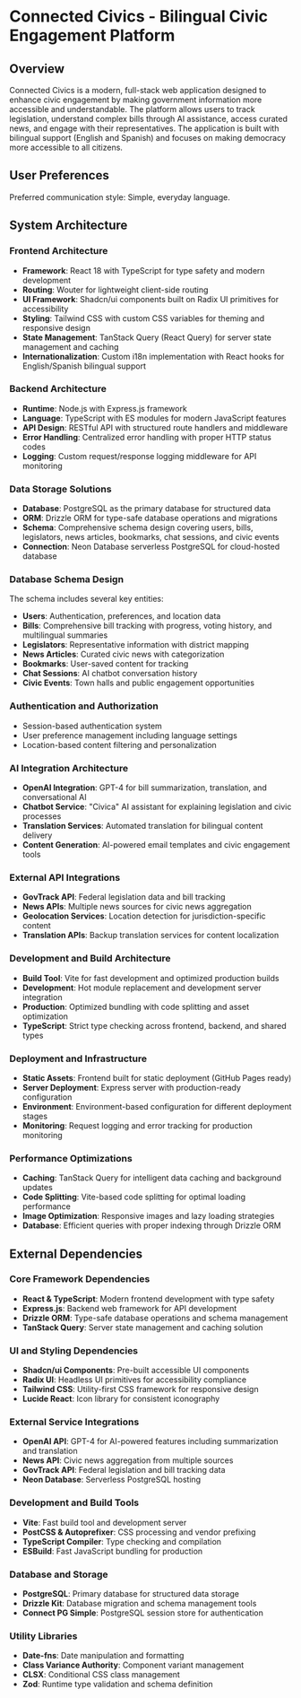 # Connected Civics - Bilingual Civic Engagement Platform

## Overview

Connected Civics is a modern, full-stack web application designed to enhance civic engagement by making government information more accessible and understandable. The platform allows users to track legislation, understand complex bills through AI assistance, access curated news, and engage with their representatives. The application is built with bilingual support (English and Spanish) and focuses on making democracy more accessible to all citizens.

## User Preferences

Preferred communication style: Simple, everyday language.

## System Architecture

### Frontend Architecture
- **Framework**: React 18 with TypeScript for type safety and modern development
- **Routing**: Wouter for lightweight client-side routing
- **UI Framework**: Shadcn/ui components built on Radix UI primitives for accessibility
- **Styling**: Tailwind CSS with custom CSS variables for theming and responsive design
- **State Management**: TanStack Query (React Query) for server state management and caching
- **Internationalization**: Custom i18n implementation with React hooks for English/Spanish bilingual support

### Backend Architecture
- **Runtime**: Node.js with Express.js framework
- **Language**: TypeScript with ES modules for modern JavaScript features
- **API Design**: RESTful API with structured route handlers and middleware
- **Error Handling**: Centralized error handling with proper HTTP status codes
- **Logging**: Custom request/response logging middleware for API monitoring

### Data Storage Solutions
- **Database**: PostgreSQL as the primary database for structured data
- **ORM**: Drizzle ORM for type-safe database operations and migrations
- **Schema**: Comprehensive schema design covering users, bills, legislators, news articles, bookmarks, chat sessions, and civic events
- **Connection**: Neon Database serverless PostgreSQL for cloud-hosted database

### Database Schema Design
The schema includes several key entities:
- **Users**: Authentication, preferences, and location data
- **Bills**: Comprehensive bill tracking with progress, voting history, and multilingual summaries
- **Legislators**: Representative information with district mapping
- **News Articles**: Curated civic news with categorization
- **Bookmarks**: User-saved content for tracking
- **Chat Sessions**: AI chatbot conversation history
- **Civic Events**: Town halls and public engagement opportunities

### Authentication and Authorization
- Session-based authentication system
- User preference management including language settings
- Location-based content filtering and personalization

### AI Integration Architecture
- **OpenAI Integration**: GPT-4 for bill summarization, translation, and conversational AI
- **Chatbot Service**: "Civica" AI assistant for explaining legislation and civic processes
- **Translation Services**: Automated translation for bilingual content delivery
- **Content Generation**: AI-powered email templates and civic engagement tools

### External API Integrations
- **GovTrack API**: Federal legislation data and bill tracking
- **News APIs**: Multiple news sources for civic news aggregation
- **Geolocation Services**: Location detection for jurisdiction-specific content
- **Translation APIs**: Backup translation services for content localization

### Development and Build Architecture
- **Build Tool**: Vite for fast development and optimized production builds
- **Development**: Hot module replacement and development server integration
- **Production**: Optimized bundling with code splitting and asset optimization
- **TypeScript**: Strict type checking across frontend, backend, and shared types

### Deployment and Infrastructure
- **Static Assets**: Frontend built for static deployment (GitHub Pages ready)
- **Server Deployment**: Express server with production-ready configuration
- **Environment**: Environment-based configuration for different deployment stages
- **Monitoring**: Request logging and error tracking for production monitoring

### Performance Optimizations
- **Caching**: TanStack Query for intelligent data caching and background updates
- **Code Splitting**: Vite-based code splitting for optimal loading performance
- **Image Optimization**: Responsive images and lazy loading strategies
- **Database**: Efficient queries with proper indexing through Drizzle ORM

## External Dependencies

### Core Framework Dependencies
- **React & TypeScript**: Modern frontend development with type safety
- **Express.js**: Backend web framework for API development
- **Drizzle ORM**: Type-safe database operations and schema management
- **TanStack Query**: Server state management and caching solution

### UI and Styling Dependencies
- **Shadcn/ui Components**: Pre-built accessible UI components
- **Radix UI**: Headless UI primitives for accessibility compliance
- **Tailwind CSS**: Utility-first CSS framework for responsive design
- **Lucide React**: Icon library for consistent iconography

### External Service Integrations
- **OpenAI API**: GPT-4 for AI-powered features including summarization and translation
- **News API**: Civic news aggregation from multiple sources
- **GovTrack API**: Federal legislation and bill tracking data
- **Neon Database**: Serverless PostgreSQL hosting

### Development and Build Tools
- **Vite**: Fast build tool and development server
- **PostCSS & Autoprefixer**: CSS processing and vendor prefixing
- **TypeScript Compiler**: Type checking and compilation
- **ESBuild**: Fast JavaScript bundling for production

### Database and Storage
- **PostgreSQL**: Primary database for structured data storage
- **Drizzle Kit**: Database migration and schema management tools
- **Connect PG Simple**: PostgreSQL session store for authentication

### Utility Libraries
- **Date-fns**: Date manipulation and formatting
- **Class Variance Authority**: Component variant management
- **CLSX**: Conditional CSS class management
- **Zod**: Runtime type validation and schema definition